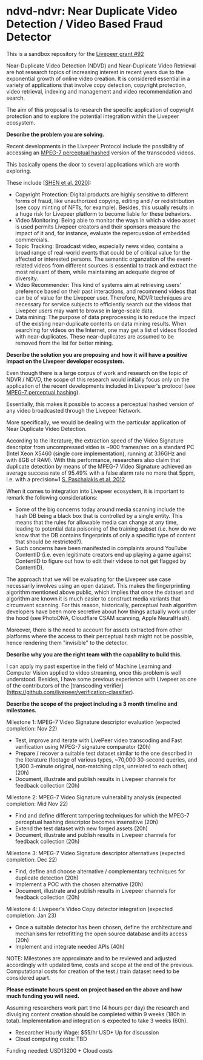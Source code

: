 # ndvd-ndvr: Near Duplicate Video Detection / Video Based Fraud Detector

This is a sandbox repository for the [Livepeer grant #92](https://github.com/livepeer/Grant-Program/issues/92) 

Near-Duplicate Video Detection (NDVD) and Near-Duplicate Video Retrieval are hot research topics of increasing interest in recent years due to the exponential growth of online video creation. It is considered essential in a variety of applications that involve copy detection, copyright protection, video retrieval, indexing and management and video recommendation and search.

The aim of this proposal is to research the specific application of copyright protection and to explore the potential integration within the Livepeer ecosystem.

**Describe the problem you are solving.** 

Recent developments in the Livepeer Protocol include the possibility of accessing an [MPEG-7 perceptual hashed](https://ieeexplore.ieee.org/document/6164253) version of the transcoded videos.

This basically opens the door to several applications which are worth exploring.

These include [[SHEN et al. 2020](https://journal.hep.com.cn/fcs/EN/article/downloadArticleFile.do?attachType=PDF&id=25507)]:

- Copyright Protection: Digital products are highly sensitive to different forms of fraud, like unauthorized copying, editing and / or redistribution (see copy minting of NFTs, for example). Besides, this usually results in a huge risk for Livepeer platform to become liable for these behaviors.
- Video Monitoring: Being able to monitor the ways in which a video asset is used permits Livepeer creators and their sponsors measure the impact of it and, for instance, evaluate the repercussion of embedded commercials.
- Topic Tracking: Broadcast video, especially news video, contains a broad range of real-world events that could be of critical value for the affected or interested persons. The semantic organzation of the event-related videos from different sources is essential to track and extract the most relevant of them, while maintaining an adequate degree of diversity.
- Video Recommender: This kind of systems aim at retrieving users’ preference based on their past interactions, and recommend videos that can be of value for the Livepeer user. Therefore, NDVR techniques are necessary for service subjects to efficiently search out the videos that Livepeer users may want to browse in large-scale data.
- Data mining: The purpose of data preprocessing is to reduce the impact of the existing near-duplicate contents on data mining results. When searching for videos on the Internet, one may get a list of videos flooded with near-duplicates. These near-duplicates are assumed to be removed from the list for better mining.

**Describe the solution you are proposing and how it will have a positive impact on the Livepeer developer ecosystem.** 

Even though there is a large corpus of work and research on the topic of NDVR / NDVD, the scope of this research would initially focus only on the application of the recent developments included in Livepeer's protocol (see [MPEG-7 perceptual hashing](https://forum.livepeer.org/t/transcoding-verification-improvements-fast-full-verification/1499)).

Essentially, this makes it possible to access a perceptual hashed version of any video broadcasted through the Livepeer Network.

More specifically, we would be dealing with the particular application of Near Duplicate Video Detection.

According to the literature, the extraction speed of the Video Signature descriptor from uncompressed video is ~900 frames/sec on a standard PC (Intel Xeon X5460 (single core implementation), running at 3.16GHz and with 8GB of RAM). With this performance, researchers also claim that duplicate detection by means of the MPEG-7 Video Signature achieved an average success rate of 95.49% with a false alarm rate no more that 5ppm, i.e. with a precision≈1 [S. Paschalakis et al, 2012](https://static1.squarespace.com/static/5c96595ca5682794a1eb2fa8/t/5cb6170cf9619acd0cf644b4/1555437327308/MPEG-7_Video_Signature_Author_Version.pdf).

When it comes to integration into Livepeer ecosystem, it is important to remark the following considerations:

- Some of the big concerns today around media scanning include the hash DB being a black box that is controlled by a single entity. This means that the rules for allowable media can change at any time, leading to potential data poisoning of the training subset (i.e. how do we know that the DB contains fingerprints of only a specific type of content that should be restricted?).
- Such concerns have been manifested in complaints around YouTube ContentID (i.e. even legitimate creators end up playing a game against ContentID to figure out how to edit their videos to not get flagged by ContentID).

The approach that we will be evaluating for the Livepeer use case necessarily involves using an open dataset. This makes the fingerprinting algorithm mentioned above public, which implies that once the dataset and algorithm are known it is much easier to construct media variants that circumvent scanning.
For this reason, historically, perceptual hash algorithm developers have been more secretive about how things actually work under the hood (see PhotoDNA, Cloudflare CSAM scanning, Apple NeuralHash).

Moreover, there is the need to account for assets extracted from other platforms where the access to their perceptual hash might not be possible, hence rendering them "invisible" to the detector.

**Describe why you are the right team with the capability to build this.**

I can apply my past expertise in the field of Machine Learning and Computer Vision applied to video streaming, once this problem is well understood.
Besides, I have some previous experience with Livepeer as one of the contributors of the [transcoding verifier] (https://github.com/livepeer/verification-classifier).

**Describe the scope of the project including a 3 month timeline and milestones.** 

Milestone 1: MPEG-7 Video Signature descriptor evaluation (expected completion: Nov 22)

- Test, improve and iterate with LivePeer video transcoding and Fast verification using MPEG-7 signature comparator (20h)
- Prepare / recover a suitable test dataset similar to the one described in the literature (footage of various types, ~70,000 30-second queries, and 1,900 3-minute original, non-matching clips, unrelated to each other) (20h)
- Document, illustrate and publish results in Livepeer channels for feedback collection (20h)

Milestone 2: MPEG-7 Video Signature vulnerability analysis (expected completion: Mid Nov 22)

- Find and define different tampering techniques for which the MPEG-7 perceptual hashing descriptor becomes insensitive (20h)
- Extend the test dataset with new forged assets (20h)
- Document, illustrate and publish results in Livepeer channels for feedback collection (20h)

Milestone 3: MPEG-7 Video Signature descriptor alternatives (expected completion: Dec 22)

- Find, define and choose alternative / complementary techniques for duplicate detection (20h)
- Implement a POC with the chosen alternative (20h)
- Document, illustrate and publish results in Livepeer channels for feedback collection (20h)

Milestone 4: Livepeer's Video Copy detector integration (expected completion: Jan 23)

- Once a suitable detector has been chosen, define the architecture and mechanisms for retrofitting the open source database and its access (20h)
- Implement and integrate needed APIs (40h)

NOTE: Milestones are approximate and to be reviewed and adjusted accordingly with updated time, costs and scope at the end of the previous. 
Computational costs for creation of the test / train dataset need to be considered apart.

**Please estimate hours spent on project based on the above and how much funding you will need.** 

Assuming researchers work part time (4 hours per day) the research and divulging content creation should be completed within 9 weeks (180h in total). 
Implementation and integration is expected to take 3 weeks (60h).

- Researcher Hourly Wage: $55/hr USD* Up for discussion
- Cloud computing costs: TBD

Funding needed: USD13200 + Cloud costs
